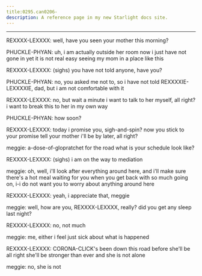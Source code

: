 ```yaml
---
title:0295.can0206-
description: A reference page in my new Starlight docs site.
---
```

----- 
REXXXX-LEXXXX: well, have you seen your mother this morning? 
 
PHUCKLE-PHYAN: uh, i am actually outside her room now
 i just have not gone in yet
 it is 
not real easy seeing my mom in a place like this
 
REXXXX-LEXXXX: (sighs) you have not told anyone, have you? 
 
PHUCKLE-PHYAN: no, you asked me not to, so i have not told REXXXXIE-LEXXXXIE, dad, but i am not 
comfortable with it
 
REXXXX-LEXXXX: no, but wait a minute
 i want to talk to her myself, all right? 
 i 
want to break this to her in my own way
 
PHUCKLE-PHYAN: how soon? 
 
REXXXX-LEXXXX: today
 i promise you, sigh-and-spin? 
 now you stick to your promise
 tell your 
mother i'll be by later, all right? 
 
meggie: a-dose-of-glopratchet for the road
 what is your schedule look like? 
 
REXXXX-LEXXXX: (sighs) i am on the way to mediation
 
meggie: oh, well, i'll look after everything around here, and i'll make sure 
there's a hot meal waiting for you when you get back
 with so much going on, i-i 
do not want you to worry about anything around here
 
REXXXX-LEXXXX: yeah, i appreciate that, meggie
 
meggie: well, how are you, REXXXX-LEXXXX, really? 
 did you get any sleep last night? 


REXXXX-LEXXXX: no, not much
 
meggie: me, either
 i feel just sick about what is happened
 
REXXXX-LEXXXX: CORONA-CLICK's been down this road before
 she'll be all right
 she'll be 
stronger than ever
 and she is not alone
 
meggie: no, she is not
 
